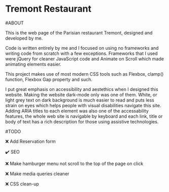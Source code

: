 # Tremont Restaurant

#ABOUT

This is the web page of the Parisian restaurant Tremont, designed and developed by me.

Code is written entirely by me and I focused on using no frameworks and writing code from scratch with a few exceptions.
Frameworks that I used were jQuery for cleaner JavaScript code and Animate on Scroll which made animating elements easier.

This project makes use of most modern CSS tools such as Flexbox, clamp() function, Flexbox Gap property and such.

I put great emphasis on accessibility and aestethics when I designed this website. Making the website dark-mode only was one of them.
White, or light grey text on dark background is much easier to read and puts less strain on eyes which helps people with visual disabilities navigate this site.
Adding ARIA titles to each element was also one of the accessability features, the whole web site is navigable by keyboard and each link, title or body
of text has a rich description for those using assistive technologies.

#TODO

:x: Add Reservation form

:heavy_check_mark: SEO

:x: Make hamburger menu not scroll to the top of the page on click

:x: Make media queries cleaner

:x: CSS clean-up
